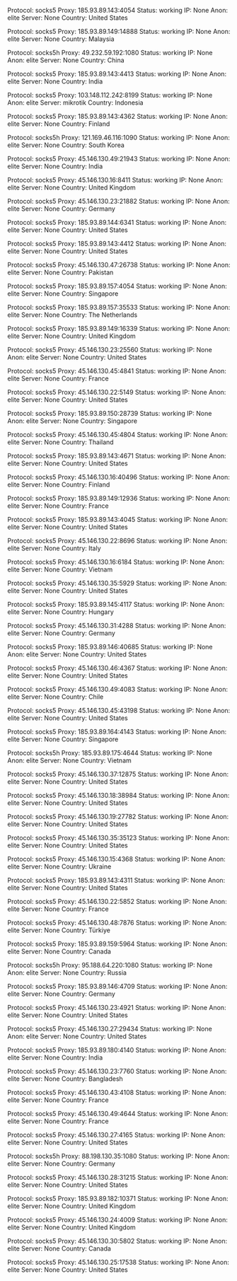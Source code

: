 Protocol: socks5
Proxy: 185.93.89.143:4054
Status: working
IP: None
Anon: elite
Server: None
Country: United States

Protocol: socks5
Proxy: 185.93.89.149:14888
Status: working
IP: None
Anon: elite
Server: None
Country: Malaysia

Protocol: socks5h
Proxy: 49.232.59.192:1080
Status: working
IP: None
Anon: elite
Server: None
Country: China

Protocol: socks5
Proxy: 185.93.89.143:4413
Status: working
IP: None
Anon: elite
Server: None
Country: India

Protocol: socks5
Proxy: 103.148.112.242:8199
Status: working
IP: None
Anon: elite
Server: mikrotik
Country: Indonesia

Protocol: socks5
Proxy: 185.93.89.143:4362
Status: working
IP: None
Anon: elite
Server: None
Country: Finland

Protocol: socks5h
Proxy: 121.169.46.116:1090
Status: working
IP: None
Anon: elite
Server: None
Country: South Korea

Protocol: socks5
Proxy: 45.146.130.49:21943
Status: working
IP: None
Anon: elite
Server: None
Country: India

Protocol: socks5
Proxy: 45.146.130.16:8411
Status: working
IP: None
Anon: elite
Server: None
Country: United Kingdom

Protocol: socks5
Proxy: 45.146.130.23:21882
Status: working
IP: None
Anon: elite
Server: None
Country: Germany

Protocol: socks5
Proxy: 185.93.89.144:6341
Status: working
IP: None
Anon: elite
Server: None
Country: United States

Protocol: socks5
Proxy: 185.93.89.143:4412
Status: working
IP: None
Anon: elite
Server: None
Country: United States

Protocol: socks5
Proxy: 45.146.130.47:26738
Status: working
IP: None
Anon: elite
Server: None
Country: Pakistan

Protocol: socks5
Proxy: 185.93.89.157:4054
Status: working
IP: None
Anon: elite
Server: None
Country: Singapore

Protocol: socks5
Proxy: 185.93.89.157:35533
Status: working
IP: None
Anon: elite
Server: None
Country: The Netherlands

Protocol: socks5
Proxy: 185.93.89.149:16339
Status: working
IP: None
Anon: elite
Server: None
Country: United Kingdom

Protocol: socks5
Proxy: 45.146.130.23:25560
Status: working
IP: None
Anon: elite
Server: None
Country: United States

Protocol: socks5
Proxy: 45.146.130.45:4841
Status: working
IP: None
Anon: elite
Server: None
Country: France

Protocol: socks5
Proxy: 45.146.130.22:5149
Status: working
IP: None
Anon: elite
Server: None
Country: United States

Protocol: socks5
Proxy: 185.93.89.150:28739
Status: working
IP: None
Anon: elite
Server: None
Country: Singapore

Protocol: socks5
Proxy: 45.146.130.45:4804
Status: working
IP: None
Anon: elite
Server: None
Country: Thailand

Protocol: socks5
Proxy: 185.93.89.143:4671
Status: working
IP: None
Anon: elite
Server: None
Country: United States

Protocol: socks5
Proxy: 45.146.130.16:40496
Status: working
IP: None
Anon: elite
Server: None
Country: Finland

Protocol: socks5
Proxy: 185.93.89.149:12936
Status: working
IP: None
Anon: elite
Server: None
Country: France

Protocol: socks5
Proxy: 185.93.89.143:4045
Status: working
IP: None
Anon: elite
Server: None
Country: United States

Protocol: socks5
Proxy: 45.146.130.22:8696
Status: working
IP: None
Anon: elite
Server: None
Country: Italy

Protocol: socks5
Proxy: 45.146.130.16:6184
Status: working
IP: None
Anon: elite
Server: None
Country: Vietnam

Protocol: socks5
Proxy: 45.146.130.35:5929
Status: working
IP: None
Anon: elite
Server: None
Country: United States

Protocol: socks5
Proxy: 185.93.89.145:4117
Status: working
IP: None
Anon: elite
Server: None
Country: Hungary

Protocol: socks5
Proxy: 45.146.130.31:4288
Status: working
IP: None
Anon: elite
Server: None
Country: Germany

Protocol: socks5
Proxy: 185.93.89.146:40685
Status: working
IP: None
Anon: elite
Server: None
Country: United States

Protocol: socks5
Proxy: 45.146.130.46:4367
Status: working
IP: None
Anon: elite
Server: None
Country: United States

Protocol: socks5
Proxy: 45.146.130.49:4083
Status: working
IP: None
Anon: elite
Server: None
Country: Chile

Protocol: socks5
Proxy: 45.146.130.45:43198
Status: working
IP: None
Anon: elite
Server: None
Country: United States

Protocol: socks5
Proxy: 185.93.89.164:4143
Status: working
IP: None
Anon: elite
Server: None
Country: Singapore

Protocol: socks5h
Proxy: 185.93.89.175:4644
Status: working
IP: None
Anon: elite
Server: None
Country: Vietnam

Protocol: socks5
Proxy: 45.146.130.37:12875
Status: working
IP: None
Anon: elite
Server: None
Country: United States

Protocol: socks5
Proxy: 45.146.130.18:38984
Status: working
IP: None
Anon: elite
Server: None
Country: United States

Protocol: socks5
Proxy: 45.146.130.19:27782
Status: working
IP: None
Anon: elite
Server: None
Country: United States

Protocol: socks5
Proxy: 45.146.130.35:35123
Status: working
IP: None
Anon: elite
Server: None
Country: United States

Protocol: socks5
Proxy: 45.146.130.15:4368
Status: working
IP: None
Anon: elite
Server: None
Country: Ukraine

Protocol: socks5
Proxy: 185.93.89.143:4311
Status: working
IP: None
Anon: elite
Server: None
Country: United States

Protocol: socks5
Proxy: 45.146.130.22:5852
Status: working
IP: None
Anon: elite
Server: None
Country: France

Protocol: socks5
Proxy: 45.146.130.48:7876
Status: working
IP: None
Anon: elite
Server: None
Country: Türkiye

Protocol: socks5
Proxy: 185.93.89.159:5964
Status: working
IP: None
Anon: elite
Server: None
Country: Canada

Protocol: socks5h
Proxy: 95.188.64.220:1080
Status: working
IP: None
Anon: elite
Server: None
Country: Russia

Protocol: socks5
Proxy: 185.93.89.146:4709
Status: working
IP: None
Anon: elite
Server: None
Country: Germany

Protocol: socks5
Proxy: 45.146.130.23:4921
Status: working
IP: None
Anon: elite
Server: None
Country: United States

Protocol: socks5
Proxy: 45.146.130.27:29434
Status: working
IP: None
Anon: elite
Server: None
Country: United States

Protocol: socks5
Proxy: 185.93.89.180:4140
Status: working
IP: None
Anon: elite
Server: None
Country: India

Protocol: socks5
Proxy: 45.146.130.23:7760
Status: working
IP: None
Anon: elite
Server: None
Country: Bangladesh

Protocol: socks5
Proxy: 45.146.130.43:4108
Status: working
IP: None
Anon: elite
Server: None
Country: France

Protocol: socks5
Proxy: 45.146.130.49:4644
Status: working
IP: None
Anon: elite
Server: None
Country: France

Protocol: socks5
Proxy: 45.146.130.27:4165
Status: working
IP: None
Anon: elite
Server: None
Country: United States

Protocol: socks5h
Proxy: 88.198.130.35:1080
Status: working
IP: None
Anon: elite
Server: None
Country: Germany

Protocol: socks5
Proxy: 45.146.130.28:31215
Status: working
IP: None
Anon: elite
Server: None
Country: United States

Protocol: socks5
Proxy: 185.93.89.182:10371
Status: working
IP: None
Anon: elite
Server: None
Country: United Kingdom

Protocol: socks5
Proxy: 45.146.130.24:4009
Status: working
IP: None
Anon: elite
Server: None
Country: United Kingdom

Protocol: socks5
Proxy: 45.146.130.30:5802
Status: working
IP: None
Anon: elite
Server: None
Country: Canada

Protocol: socks5
Proxy: 45.146.130.25:17538
Status: working
IP: None
Anon: elite
Server: None
Country: United States

